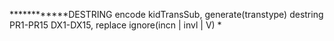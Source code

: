 ************DESTRING
encode kidTransSub, generate(transtype)
destring PR1-PR15 DX1-DX15, replace ignore(incn | invl | V)
*
